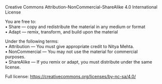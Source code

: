 Creative Commons Attribution-NonCommercial-ShareAlike 4.0 International License

You are free to:<br>
• Share — copy and redistribute the material in any medium or format<br>
• Adapt — remix, transform, and build upon the material

Under the following terms:<br>
• Attribution — You must give appropriate credit to Nitya Mehta.<br>
• NonCommercial — You may not use the material for commercial purposes.<br>
• ShareAlike — If you remix or adapt, you must distribute under the same license.

Full license: https://creativecommons.org/licenses/by-nc-sa/4.0/
